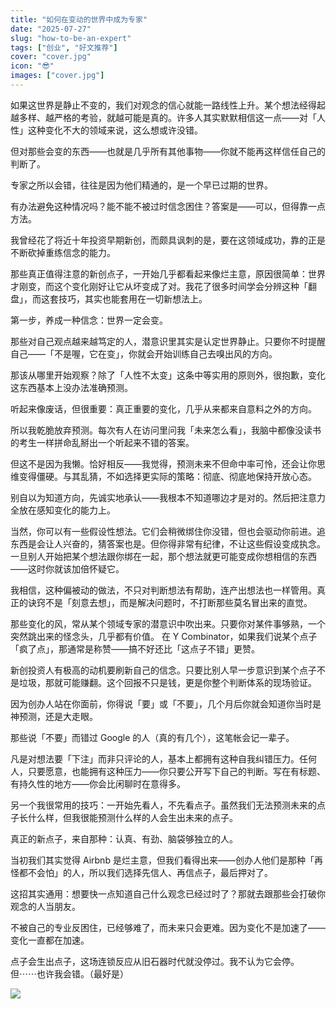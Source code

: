 ```yaml
---
title: "如何在变动的世界中成为专家"
date: "2025-07-27"
slug: "how-to-be-an-expert"
tags: ["创业", "好文推荐"]
cover: "cover.jpg"
icon: "😎"
images: ["cover.jpg"]
---
```

如果这世界是静止不变的，我们对观念的信心就能一路线性上升。某个想法经得起越多样、越严格的考验，就越可能是真的。许多人其实默默相信这一点——对「人性」这种变化不大的领域来说，这么想或许没错。



但对那些会变的东西——也就是几乎所有其他事物——你就不能再这样信任自己的判断了。



专家之所以会错，往往是因为他们精通的，是一个早已过期的世界。



有办法避免这种情况吗？能不能不被过时信念困住？答案是——可以，但得靠一点方法。



我曾经花了将近十年投资早期新创，而颇具讽刺的是，要在这领域成功，靠的正是不断砍掉重练信念的能力。



那些真正值得注意的新创点子，一开始几乎都看起来像烂主意，原因很简单：世界才刚变，而这个变化刚好让它从坏变成了对。我花了很多时间学会分辨这种「翻盘」，而这套技巧，其实也能套用在一切新想法上。



第一步，养成一种信念：世界一定会变。



那些对自己观点越来越笃定的人，潜意识里其实是认定世界静止。只要你不时提醒自己——「不是喔，它在变」，你就会开始训练自己去嗅出风的方向。



那该从哪里开始观察？除了「人性不太变」这条中等实用的原则外，很抱歉，变化这东西基本上没办法准确预测。



听起来像废话，但很重要：真正重要的变化，几乎从来都来自意料之外的方向。



所以我乾脆放弃预测。每次有人在访问里问我「未来怎么看」，我脑中都像没读书的考生一样拼命乱掰出一个听起来不错的答案。



但这不是因为我懒。恰好相反——我觉得，预测未来不但命中率可怜，还会让你思维变得僵硬。与其乱猜，不如选择更实际的策略：彻底、彻底地保持开放心态。



别自以为知道方向，先诚实地承认——我根本不知道哪边才是对的。然后把注意力全放在感知变化的能力上。



当然，你可以有一些假设性想法。它们会稍微绑住你没错，但也会驱动你前进。追东西是会让人兴奋的，猜答案也是。但你得非常有纪律，不让这些假设变成执念。
一旦别人开始把某个想法跟你绑在一起，那个想法就更可能变成你想相信的东西——这时你就该加倍怀疑它。



我相信，这种偏被动的做法，不只对判断想法有帮助，连产出想法也一样管用。真正的诀窍不是「刻意去想」，而是解决问题时，不打断那些莫名冒出来的直觉。



那些变化的风，常从某个领域专家的潜意识中吹出来。只要你对某件事够熟，一个突然跳出来的怪念头，几乎都有价值。
在 Y Combinator，如果我们说某个点子「疯了点」，那通常是称赞——搞不好还比「这点子不错」更赞。



新创投资人有极高的动机要刷新自己的信念。只要比别人早一步意识到某个点子不是垃圾，那就可能赚翻。这个回报不只是钱，更是你整个判断体系的现场验证。



因为创办人站在你面前，你得说「要」或「不要」，几个月后你就会知道你当时是神预测，还是大走眼。



那些说「不要」而错过 Google 的人（真的有几个），这笔帐会记一辈子。



凡是对想法要「下注」而非只评论的人，基本上都拥有这种自我纠错压力。任何人，只要愿意，也能拥有这种压力——你只要公开写下自己的判断。写在有标题、有持久性的地方——你会比闲聊时在意得多。



另一个我很常用的技巧：一开始先看人，不先看点子。虽然我们无法预测未来的点子长什么样，但我很能预测什么样的人会生出未来的点子。



真正的新点子，来自那种：认真、有劲、脑袋够独立的人。



当初我们其实觉得 Airbnb 是烂主意，但我们看得出来——创办人他们是那种「再怪都不会怕」的人，所以我们选择先信人、再信点子，最后押对了。



这招其实通用：想要快一点知道自己什么观念已经过时了？那就去跟那些会打破你观念的人当朋友。



不被自己的专业反困住，已经够难了，而未来只会更难。因为变化不是加速了——变化一直都在加速。



点子会生出点子，这场连锁反应从旧石器时代就没停过。我不认为它会停。
但⋯⋯也许我会错。（最好是）




![](https://prod-files-secure.s3.us-west-2.amazonaws.com/112d0858-5090-4d34-a606-b75eb8d65fd2/46476355-9cf3-4e99-9b7a-3531bc426380/1000202064.png?X-Amz-Algorithm=AWS4-HMAC-SHA256&X-Amz-Content-Sha256=UNSIGNED-PAYLOAD&X-Amz-Credential=ASIAZI2LB466TLEYA3BC%2F20250829%2Fus-west-2%2Fs3%2Faws4_request&X-Amz-Date=20250829T171114Z&X-Amz-Expires=3600&X-Amz-Security-Token=IQoJb3JpZ2luX2VjEGgaCXVzLXdlc3QtMiJHMEUCIEYxi9lA8d9QeyGCo%2BZVCgntq%2B6xq3sjKZjL1t4y85DfAiEA1R77LjrCAzydj%2FbS677r8KC0jEEBX1OR1RfqOneUS70qiAQIwf%2F%2F%2F%2F%2F%2F%2F%2F%2F%2FARAAGgw2Mzc0MjMxODM4MDUiDC7TCfIWU1qGcFkijyrcA8E%2BANYyJsuaVVj3gPyg6AthH6Ivn1D0Nc7qQGoWaB0oEM3MJaQIQ5RthL3aLaUezBaxil1ycMNS1%2BK50oQdBIIzAMu3Vle8nMuioFAaCFH6tOvbrP0rRqjAo98UJaftk1eF3EnXGRH6oYIjECubtqycZTwf9E9N99STdHHkh21ucGDLJIOUMHpN6d0efHJzMANFC%2FU%2BmPF%2BdTp5fenpgJp3xqynsSC1osTnlFYEahJjS%2F7DNLRKhTte8%2Ffmkf2a%2Ftd4pWQOc7C9JfXOfDnpHMxlh5XXiszFpQqBTgreos%2FuseZ47WJKarA7UYmG1iGFGHkwT2lpFgucR3cMfJymKehaE3nuY7XfoodbgzrN9Yen%2F9uait79zgL%2BfMQksOcygD716nHxtJw1iMGkyVIZxaaLl6QqdOfPHBoQ9cCruKrBC2c6t%2FgcnFZzu2x5E82EHG2C0kxMZFmglAUhgeVyftZPGjvu1QIWX6y4ztEIX4G3E0XItZ8F0rT%2BaLKSiDTHZAtIaWPSLciJys9me1%2Bt4Q5yMPsI9waKt%2BVfOQUcp%2BvDusCwTaRCn5KQgw8fmcCrVJ6Klvckslbe%2B39%2B9DgTTKBBUdLXVoAIzSOubyf0pA4DAnrvlV4yIl6CdWz%2FMPafx8UGOqUBhqpn5qLXJNGI8FG8sFda9PSTI2pKe%2BQMSfDsSrTkI%2FQ1zHgmpiT7V6LYU5qiTItqn7b1IaMSZnricyDD%2FWNPD72u2V0Y4t%2Bui%2FDouR9u3dSD78g26j6YcwdTqFhzmX6Jldxj3DaRSMNcOaC2AV0gI7cmUNBvPi9xpTkJbHnQVItXBPmctMikiT0GG9FI3qxBci0Ss7X3fH6bn2YH2LADyfrt17RE&X-Amz-Signature=22648695046697273e9f3294a8f19c8fb501f962a3bbe155be876a8a0dd7ee58&X-Amz-SignedHeaders=host&x-amz-checksum-mode=ENABLED&x-id=GetObject)

